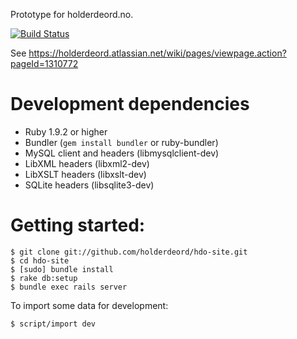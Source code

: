 Prototype for holderdeord.no.

[![Build Status](https://secure.travis-ci.org/holderdeord/hdo-site.png)](http://travis-ci.org/holderdeord/hdo-site)

See https://holderdeord.atlassian.net/wiki/pages/viewpage.action?pageId=1310772

Development dependencies
========================

- Ruby 1.9.2 or higher
- Bundler (`gem install bundler` or ruby-bundler)
- MySQL client and headers (libmysqlclient-dev)
- LibXML headers (libxml2-dev)
- LibXSLT headers (libxslt-dev)
- SQLite headers (libsqlite3-dev)

Getting started:
================

    $ git clone git://github.com/holderdeord/hdo-site.git
    $ cd hdo-site
    $ [sudo] bundle install
    $ rake db:setup
    $ bundle exec rails server

To import some data for development:

    $ script/import dev
